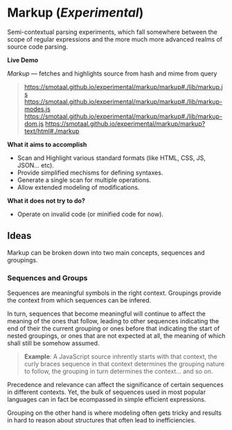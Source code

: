 # Markup (*Experimental*)

Semi-contextual parsing experiments, which fall somewhere between the scope of regular expressions and the more much more advanced realms of source code parsing.

**Live Demo**

*Markup* — fetches and highlights source from hash and mime from query
> https://smotaal.github.io/experimental/markup/markup#./lib/markup.js
> https://smotaal.github.io/experimental/markup/markup#./lib/markup-modes.js
> https://smotaal.github.io/experimental/markup/markup#./lib/markup-dom.js
> https://smotaal.github.io/experimental/markup/markup?text/html#./markup

**What it aims to accomplish**
- Scan and Highlight various standard formats (like HTML, CSS, JS, JSON... etc).
- Provide simplified mechisms for defining syntaxes.
- Generate a single scan for multiple operations.
- Allow extended modeling of modifications.

**What it does not try to do?**
- Operate on invalid code (or minified code for now).

## Ideas

Markup can be broken down into two main concepts, sequences and groupings.

### Sequences and Groups

Sequences are meaningful symbols in the right context. Groupings provide
the context from which sequences can be infered.

In turn, sequences that become meaningful will continue to affect the meaning of the ones that follow, leading to other sequences indicating the end of their the current grouping or ones before that indicating the start of nested groupings, or ones that are not expected at all, the meaning of which shall still be somehow assumed.

> **Example**: A JavaScript source inhrently starts with that context, the curly
braces sequence in that context determines the grouping nature to follow,
the grouping in turn determines the context… and so on.

Precedence and relevance can affect the significance of certain sequences
in different contexts. Yet, the bulk of sequences used in most popular
languages can in fact be ecompassed in simple efficient expressions.

Grouping on the other hand is where modeling often gets tricky and results
in hard to reason about structures that often lead to inefficiencies.

